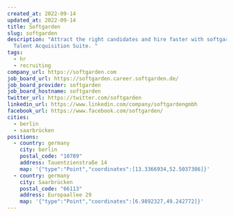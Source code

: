 ```yaml
---
created_at: 2022-09-14
updated_at: 2022-09-14
title: Softgarden
slug: softgarden
description: "Attract the right candidates and hire faster with softgarden’s
  Talent Acquisition Suite. "
tags:
  - hr
  - recruiting
company_url: https://softgarden.com
job_board_url: https://softgarden.career.softgarden.de/
job_board_provider: softgarden
job_board_hostname: softgarden
twitter_url: https://twitter.com/softgarden
linkedin_url: https://www.linkedin.com/company/softgardengmbh
facebook_url: https://www.facebook.com/softgarden/
cities:
  - berlin
  - saarbrücken
positions:
  - country: germany
    city: berlin
    postal_code: "10789"
    address: Tauentzienstraße 14
    map: '{"type":"Point","coordinates":[13.3366934,52.5037386]}'
  - country: germany
    city: Saarbrücken
    postal_code: "66113"
    address: Europaallee 29
    map: '{"type":"Point","coordinates":[6.9892327,49.242772]}'
---
```

